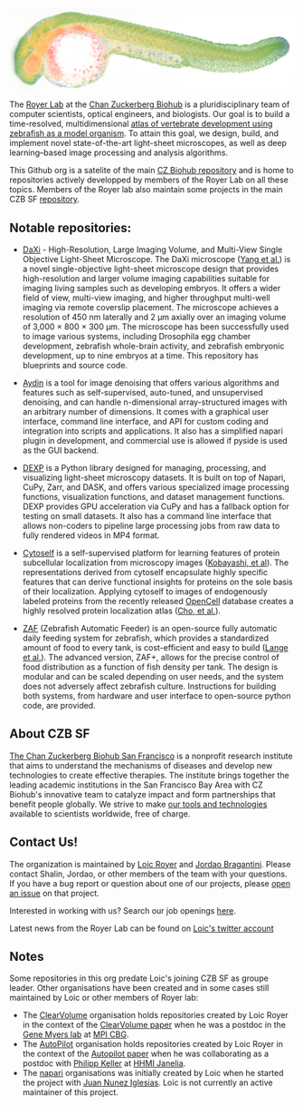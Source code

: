 ![Royer Lab, CZ Biohub SF](https://github.com/royerlab/.github/blob/main/zebrafish_onwhite.jpg)

The [Royer Lab](https://royerlab.org) at the [Chan Zuckerberg Biohub](https://www.czbiohub.org/sf/) is a pluridisciplinary team of computer scientists, optical engineers, and biologists. Our goal is to build a time-resolved, multidimensional [atlas of vertebrate development using zebrafish as a model organism](zebrahub.org). To attain this goal, we design, build, and implement novel state-of-the-art light-sheet microscopes, as well as deep learning–based image processing and analysis algorithms. 

This Github org is a satelite of the main [CZ Biohub repository](https://github.com/czbiohub/) and is home to repositories actively developped by members of the Royer Lab on all these topics. Members of the Royer lab also maintain some projects in the main CZB SF [repository](https://github.com/czbiohub/).

## Notable repositories:

- [DaXi](https://github.com/royerlab/daxi) - High-Resolution, Large Imaging Volume, and Multi-View Single Objective Light-Sheet Microscope. The DaXi microscope ([Yang et al.](https://doi.org/10.1038/s41592-022-01417-2)) is a novel single-objective light-sheet microscope design that provides high-resolution and larger volume imaging capabilities suitable for imaging living samples such as developing embryos. It offers a wider field of view, multi-view imaging, and higher throughput multi-well imaging via remote coverslip placement. The microscope achieves a resolution of 450 nm laterally and 2 μm axially over an imaging volume of 3,000 × 800 × 300 μm. The microscope has been successfully used to image various systems, including Drosophila egg chamber development, zebrafish whole-brain activity, and zebrafish embryonic development, up to nine embryos at a time. This repository has blueprints and source code.

- [Aydin](https://github.com/royerlab/aydin) is a tool for image denoising that offers various algorithms and features such as self-supervised, auto-tuned, and unsupervised denoising, and can handle n-dimensional array-structured images with an arbitrary number of dimensions. It comes with a graphical user interface, command line interface, and API for custom coding and integration into scripts and applications. It also has a simplified napari plugin in development, and commercial use is allowed if pyside is used as the GUI backend.

- [DEXP](https://github.com/royerlab/dexp) is a Python library designed for managing, processing, and visualizing light-sheet microscopy datasets. It is built on top of Napari, CuPy, Zarr, and DASK, and offers various specialized image processing functions, visualization functions, and dataset management functions. DEXP provides GPU acceleration via CuPy and has a fallback option for testing on small datasets. It also has a command line interface that allows non-coders to pipeline large processing jobs from raw data to fully rendered videos in MP4 format.

- [Cytoself](https://github.com/royerlab/cytoself) is a self-supervised platform for learning features of protein subcellular localization from microscopy images ([Kobayashi, et al](https://www.nature.com/articles/s41592-022-01541-z)). The representations derived from cytoself encapsulate highly specific features that can derive functional insights for proteins on the sole basis of their localization. Applying cytoself to images of endogenously labeled proteins from the recently released [OpenCell](https://opencell.czbiohub.org/) database creates a highly resolved protein localization atlas ([Cho, et al.](https://www.science.org/doi/10.1126/science.abi6983)).

- [ZAF](https://github.com/royerlab/ZAF) (Zebrafish Automatic Feeder) is an open-source fully automatic daily feeding system for zebrafish, which provides a standardized amount of food to every tank, is cost-efficient and easy to build ([Lange et al.](https://elifesciences.org/articles/74234)). The advanced version, ZAF+, allows for the precise control of food distribution as a function of fish density per tank. The design is modular and can be scaled depending on user needs, and the system does not adversely affect zebrafish culture. Instructions for building both systems, from hardware and user interface to open-source python code, are provided.

## About CZB SF
[The Chan Zuckerberg Biohub San Francisco](https://czbiohub.org/sf) is a nonprofit research institute that aims to understand the mechanisms of diseases and develop new technologies to create effective therapies. The institute brings together the leading academic institutions in the San Francisco Bay Area with CZ Biohub's innovative team to catalyze impact and form partnerships that benefit people globally. We strive to make [our tools and technologies](https://www.czbiohub.org/tools/) available to scientists worldwide, free of charge.


## Contact Us!
The organization is maintained by [Loic Royer](https://github.com/royerloic) and [Jordao Bragantini](https://github.com/JoOkuma). Please contact Shalin, Jordao, or other members of the team with your questions. If you have a bug report or question about one of our projects, please [open an issue](https://docs.github.com/en/issues/tracking-your-work-with-issues/about-issues) on that project.

Interested in working with us? Search our job openings [here](https://www.czbiohub.org/careers/).

Latest news from the Royer Lab can be found on [Loic's twitter account](https://twitter.com/home)

## Notes
Some repositories in this org predate Loic's joining CZB SF as groupe leader. 
Other organisations have been created and in some cases still maintained by Loic or other members of Royer lab:

- The [ClearVolume](https://github.com/ClearVolume) organisation holds repositories created by Loic Royer in the context of the [ClearVolume paper](https://www.nature.com/articles/nmeth.3372) when he was a postdoc in the [Gene Myers lab](https://www.mpi-cbg.de/research/researchgroups/currentgroups/gene-myers/group-leader) at [MPI CBG](https://www.mpi-cbg.de/).
- The [AutoPilot](https://github.com/MicroscopeAutoPilot) organisation holds repositories created by Loic Royer in the context of the [Autopilot paper](https://www.nature.com/articles/nbt.3708) when he was collaborating as a postdoc with [Philipp Keller](https://www.hhmi.org/scientists/philipp-j-keller) at [HHMI Janelia](https://www.janelia.org/).
- The [napari](https://github.com/napari) organisations was initially created by Loic when he started the project with [Juan Nunez Iglesias](https://github.com/jni). Loic is not currently an active maintainer of this project.


